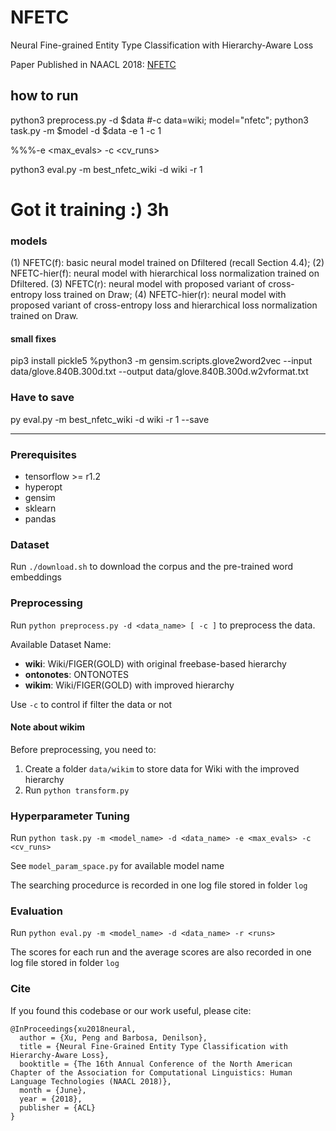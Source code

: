 # NFETC

Neural Fine-grained Entity Type Classification with Hierarchy-Aware Loss

Paper Published in NAACL 2018: [NFETC](https://arxiv.org/abs/1803.03378)


## how to run
python3 preprocess.py -d $data #-c
data=wiki; model="nfetc"; python3 task.py -m $model -d $data -e 1 -c 1

%%%-e <max_evals> -c <cv_runs>

python3 eval.py -m best_nfetc_wiki -d wiki -r 1

# Got it training :) 3h

### models

(1) NFETC(f): basic neural model trained on Dfiltered (recall Section 4.4);
(2) NFETC-hier(f): neural model with hierarchical loss normalization trained on Dfiltered. 
(3) NFETC(r): neural model with proposed variant of cross-entropy loss trained on Draw; 
(4) NFETC-hier(r): neural model with proposed variant of cross-entropy loss and hierarchical loss
normalization trained on Draw.


#### small fixes
pip3 install pickle5
%python3 -m gensim.scripts.glove2word2vec --input data/glove.840B.300d.txt --output data/glove.840B.300d.w2vformat.txt

### Have to save 
py eval.py -m best_nfetc_wiki -d wiki -r 1 --save

---------------------------------------------------------------------

### Prerequisites

- tensorflow >= r1.2
- hyperopt
- gensim
- sklearn
- pandas

### Dataset

Run `./download.sh` to download the corpus and the pre-trained word embeddings

### Preprocessing

Run `python preprocess.py -d <data_name> [ -c ]` to preprocess the data.

Available Dataset Name:

- **wiki**: Wiki/FIGER(GOLD) with original freebase-based hierarchy
- **ontonotes**: ONTONOTES
- **wikim**: Wiki/FIGER(GOLD) with improved hierarchy

Use `-c` to control if filter the data or not

#### Note about wikim

Before preprocessing, you need to:

1. Create a folder `data/wikim` to store data for Wiki with the improved hierarchy
2. Run `python transform.py`

### Hyperparameter Tuning

Run `python task.py -m <model_name> -d <data_name> -e <max_evals> -c <cv_runs>`

See `model_param_space.py` for available model name

The searching procedurce is recorded in one log file stored in folder `log`

### Evaluation

Run `python eval.py -m <model_name> -d <data_name> -r <runs>`

The scores for each run and the average scores are also recorded in one log file stored in folder `log`

### Cite

If you found this codebase or our work useful, please cite:

```
@InProceedings{xu2018neural,
  author = {Xu, Peng and Barbosa, Denilson},
  title = {Neural Fine-Grained Entity Type Classification with Hierarchy-Aware Loss},
  booktitle = {The 16th Annual Conference of the North American Chapter of the Association for Computational Linguistics: Human Language Technologies (NAACL 2018)},
  month = {June},
  year = {2018},
  publisher = {ACL}
}
```
